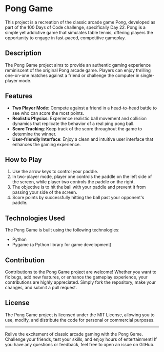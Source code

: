 # Pong Game

This project is a recreation of the classic arcade game Pong, developed as part of the 100 Days of Code challenge, specifically Day 22. Pong is a simple yet addictive game that simulates table tennis, offering players the opportunity to engage in fast-paced, competitive gameplay.

## Description

The Pong Game project aims to provide an authentic gaming experience reminiscent of the original Pong arcade game. Players can enjoy thrilling one-on-one matches against a friend or challenge the computer in single-player mode.

## Features

- **Two Player Mode**: Compete against a friend in a head-to-head battle to see who can score the most points.
- **Realistic Physics**: Experience realistic ball movement and collision dynamics that replicate the behavior of a real ping pong ball.
- **Score Tracking**: Keep track of the score throughout the game to determine the winner.
- **User-friendly Interface**: Enjoy a clean and intuitive user interface that enhances the gaming experience.

## How to Play

1. Use the arrow keys to control your paddle.
2. In two-player mode, player one controls the paddle on the left side of the screen, while player two controls the paddle on the right.
3. The objective is to hit the ball with your paddle and prevent it from passing your side of the screen.
4. Score points by successfully hitting the ball past your opponent's paddle.

## Technologies Used

The Pong Game is built using the following technologies:

- Python
- Pygame (a Python library for game development)

## Contribution

Contributions to the Pong Game project are welcome! Whether you want to fix bugs, add new features, or enhance the gameplay experience, your contributions are highly appreciated. Simply fork the repository, make your changes, and submit a pull request.

## License

The Pong Game project is licensed under the MIT License, allowing you to use, modify, and distribute the code for personal or commercial purposes.

---

Relive the excitement of classic arcade gaming with the Pong Game. Challenge your friends, test your skills, and enjoy hours of entertainment! If you have any questions or feedback, feel free to open an issue on GitHub.
